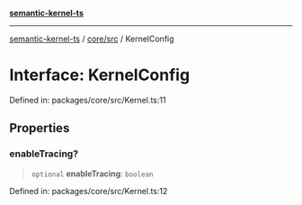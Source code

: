 [**semantic-kernel-ts**](../../../README.md)

***

[semantic-kernel-ts](../../../modules.md) / [core/src](../README.md) / KernelConfig

# Interface: KernelConfig

Defined in: packages/core/src/Kernel.ts:11

## Properties

### enableTracing?

> `optional` **enableTracing**: `boolean`

Defined in: packages/core/src/Kernel.ts:12
